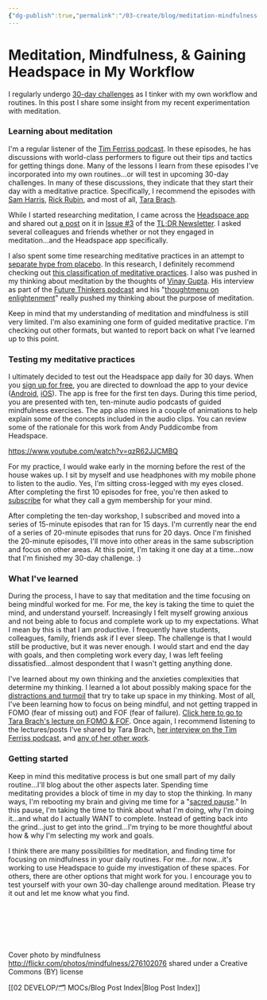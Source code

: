 ```yaml
---
{"dg-publish":true,"permalink":"/03-create/blog/meditation-mindfulness-and-gaining-headspace-in-my-workflow/","title":"Meditation, Mindfulness, & Gaining Headspace in My Workflow","tags":["meditation","mindfulness"]}
---
```


# Meditation, Mindfulness, & Gaining Headspace in My Workflow

I regularly undergo [30-day challenges](http://wiobyrne.com/the-30-day-challenge/) as I tinker with my own workflow and routines. In this post I share some insight from my recent experimentation with meditation.

### Learning about meditation

I'm a regular listener of the [Tim Ferriss podcast](http://fourhourworkweek.com/podcast/). In these episodes, he has discussions with world-class performers to figure out their tips and tactics for getting things done. Many of the lessons I learn from these episodes I've incorporated into my own routines...or will test in upcoming 30-day challenges. In many of these discussions, they indicate that they start their day with a meditative practice. Specifically, I recommend the episodes with [Sam Harris](http://fourhourworkweek.com/2015-07-08/sam-harris-on-daily-routines-the-trolley-scenario-and-5-books-everyone-should-read/), [Rick Rubin](http://fourhourworkweek.com/2015-05-15/rick-rubin/), and most of all, [Tara Brach](http://fourhourworkweek.com/2015-07-31/tara-brach/).

While I started researching meditation, I came across the [Headspace app](https://www.headspace.com/) and shared out [a post](http://www.newyorker.com/magazine/2015-07-06/the-higher-life) on it in [Issue #3](http://us11.campaign-archive1.com/?u=7b5ee323a16720dad25ff96ff&id=7753bbeef7) of the [TL;DR Newsletter](http://wiobyrne.com/tldr/). I asked several colleagues and friends whether or not they engaged in meditation...and the Headspace app specifically.

I also spent some time researching meditative practices in an attempt to [separate hype from placebo](http://blogs.scientificamerican.com/cross-check/meta-meditation-a-skeptic-meditates-on-meditation/). In this research, I definitely recommend checking out [this classification of meditative practices](http://www.cell.com/trends/cognitive-sciences/fulltext/S1364-6613(15)00152-7). I also was pushed in my thinking about meditation by the thoughts of [Vinay Gupta](https://twitter.com/leashless). His interview as part of the [Future Thinkers podcast](http://futurethinkers.org/vinay-gupta-techno-social-systems/) and his "[thoughtmenu on enlightenment](http://vinay.howtolivewiki.com/blog/other/my-thoughtmenu-on-enlightenment-3644)" really pushed my thinking about the purpose of meditation.

Keep in mind that my understanding of meditation and mindfulness is still very limited. I'm also examining one form of guided meditative practice. I'm checking out other formats, but wanted to report back on what I've learned up to this point.

### Testing my meditative practices

I ultimately decided to test out the Headspace app daily for 30 days. When you [sign up for free](https://www.headspace.com/register/free-trial), you are directed to download the app to your device ([Android](https://play.google.com/store/apps/details?id=com.getsomeheadspace.android&hl=en), [iOS](https://itunes.apple.com/us/app/headspace-meditation-techniques/id493145008?mt=8)). The app is free for the first ten days. During this time period, you are presented with ten, ten-minute audio podcasts of guided mindfulness exercises. The app also mixes in a couple of animations to help explain some of the concepts included in the audio clips. You can review some of the rationale for this work from Andy Puddicombe from Headspace.

https://www.youtube.com/watch?v=qzR62JJCMBQ

For my practice, I would wake early in the morning before the rest of the house wakes up. I sit by myself and use headphones with my mobile phone to listen to the audio. Yes, I'm sitting cross-legged with my eyes closed. After completing the first 10 episodes for free, you're then asked to [subscribe](https://www.headspace.com/buy) for what they call a gym membership for your mind.

After completing the ten-day workshop, I subscribed and moved into a series of 15-minute episodes that ran for 15 days. I'm currently near the end of a series of 20-minute episodes that runs for 20 days. Once I'm finished the 20-minute episodes, I'll move into other areas in the same subscription and focus on other areas. At this point, I'm taking it one day at a time...now that I'm finished my 30-day challenge. :)

### What I've learned

During the process, I have to say that meditation and the time focusing on being mindful worked for me. For me, the key is taking the time to quiet the mind, and understand yourself. Increasingly I felt myself growing anxious and not being able to focus and complete work up to my expectations. What I mean by this is that I am productive. I frequently have students, colleagues, family, friends ask if I ever sleep. The challenge is that I would still be productive, but it was never enough. I would start and end the day with goals, and then completing work every day, I was left feeling dissatisfied...almost despondent that I wasn't getting anything done.

I've learned about my own thinking and the anxieties complexities that determine my thinking. I learned a lot about possibly making space for the [distractions and turmoil](http://blog.tarabrach.com/2012/06/inviting-mara-to-tea.html) that try to take up space in my thinking. Most of all, I've been learning how to focus on being mindful, and not getting trapped in FOMO (fear of missing out) and FOF (fear of failure). [Click here to go to Tara Brach's lecture on FOMO & FOF](http://hwcdn.libsyn.com/p/e/3/5/e35f7ae5e337c708/2015-08-19-Transforming-Two-Fears-FOF-and-FOMO-TaraBrach.mp3?c_id=9657272&expiration=1442860477&hwt=5a3c2bef6ee411c4f6bc78bbf9d60bcb). Once again, I recommend listening to the lectures/posts I've shared by Tara Brach, [her interview on the Tim Ferriss podcast](http://fourhourworkweek.com/2015-07-31/tara-brach/), and [any of her other work](http://www.tarabrach.com/).

### Getting started

Keep in mind this meditative process is but one small part of my daily routine...I'll blog about the other aspects later. Spending time meditating provides a block of time in my day to stop the thinking. In many ways, I'm rebooting my brain and giving me time for a "[sacred pause](http://blog.tarabrach.com/2012/05/sacred-pause.html)." In this pause, I'm taking the time to think about what I'm doing, why I'm doing it...and what do I actually WANT to complete. Instead of getting back into the grind...just to get into the grind...I'm trying to be more thoughtful about how & why I'm selecting my work and goals.

I think there are many possibilities for meditation, and finding time for focusing on mindfulness in your daily routines. For me...for now...it's working to use Headspace to guide my investigation of these spaces. For others, there are other options that might work for you. I encourage you to test yourself with your own 30-day challenge around meditation. Please try it out and let me know what you find.

 

 

 

Cover photo by mindfulness http://flickr.com/photos/mindfulness/276102076 shared under a Creative Commons (BY) license

[[02 DEVELOP/🗂️ MOCs/Blog Post Index\|Blog Post Index]]
